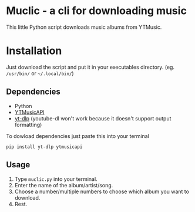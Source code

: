 # Muclic - a cli for downloading music
This little Python script downloads music albums from YTMusic.


# Installation

Just download the script and put it in your executables directory. (eg. `/usr/bin/` or `~/.local/bin/`)

## Dependencies

 - Python
 - [YTMusicAPI](https://github.com/sigma67/ytmusicapi)
 - [yt-dlp](https://github.com/yt-dlp/yt-dlp) (youtube-dl won't work because it doesn't support output formatting)
 
 To dowload dependencies just paste this into your terminal

    pip install yt-dlp ytmusicapi

## Usage

 1. Type `muclic.py` into your terminal.
 2. Enter the name of the album/artist/song.
 3. Choose a number/multiple numbers to choose which album you want to download.
 4. Rest.
